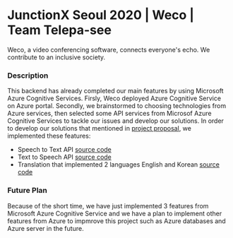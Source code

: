 # JunctionX Seoul 2020 | Weco | Team Telepa-see

Weco, a video conferencing software, connects everyone's echo. We contribute to an inclusive society. 

### Description

This backend has already completed our main features by using Microsoft Azure Cognitive Services. Firsly, Weco deployed Azure Cognitive Service on Azure portal. Secondly, we brainstormed to choosing technologies from Azure services, then selected some API services from Microsof Azure Cognitive Services to tackle our issues and develop our solutions.
In order to develop our solutions that mentioned in [project proposal](https://drive.google.com/file/d/1FYdHjCYG57b0U-Go4lhKOeZSk-0WucPX/view), we implemented these features: 
+ Speech to Text API [source code](https://github.com/JuntionXSeoul2020Telepasee/TelepaSee-Backend/tree/master/STT)
+ Text to Speech API [source code](https://github.com/JuntionXSeoul2020Telepasee/TelepaSee-Backend/tree/master/STT)
+ Translation that implemented 2 languages English and Korean [source code](https://github.com/JuntionXSeoul2020Telepasee/TelepaSee-Backend/tree/master/translation)

### Future Plan

Because of the short time, we have just implemented 3 features from Microsoft Azure Cognitive Service and we have a plan to implement other features from Azure to impmrove this project such as Azure databases and Azure server in the future. 
